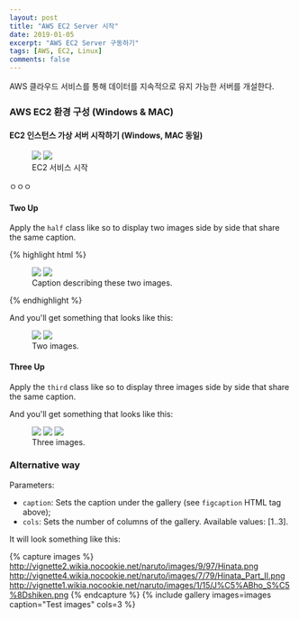 ```yaml
---
layout: post
title: "AWS EC2 Server 시작"
date: 2019-01-05
excerpt: "AWS EC2 Server 구동하기"
tags: [AWS, EC2, Linux]
comments: false
---
```


AWS 클라우드 서비스를 통해 데이터를 지속적으로 유지 가능한 서버를 개설한다.  

### AWS EC2 환경 구성 (Windows & MAC)

#### EC2 인스턴스 가상 서버 시작하기 (Windows, MAC 동일)

<figure class="half">
	<a href="{{site.url}}/assets/img/aws/aws_main.JPG"><img src="{{site.url}}/assets/img/aws/aws_main.JPG"></a>
	<a href="{{site.url}}/assets/img/aws/ec2_start.JPG"><img src="{{site.url}}/assets/img/aws/ec2_start.JPG"></a>
	<figcaption>EC2 서비스 시작</figcaption>
</figure>

ㅇㅇㅇ

#### Two Up

Apply the `half` class like so to display two images side by side that share the same caption.

{% highlight html %}
<figure class="half">
    <a href="/images/image-filename-1-large.jpg"><img src="/images/image-filename-1.jpg"></a>
    <a href="/images/image-filename-2-large.jpg"><img src="/images/image-filename-2.jpg"></a>
    <figcaption>Caption describing these two images.</figcaption>
</figure>
{% endhighlight %}

And you'll get something that looks like this:

<figure class="half">
	<a href="http://placehold.it/1200x600.JPG"><img src="http://placehold.it/600x300.jpg"></a>
	<a href="http://placehold.it/1200x600.jpeg"><img src="http://placehold.it/600x300.jpg"></a>
	<figcaption>Two images.</figcaption>
</figure>

#### Three Up

Apply the `third` class like so to display three images side by side that share the same caption.

And you'll get something that looks like this:

<figure class="third">
	<img src="http://placehold.it/600x300.jpg">
	<img src="http://placehold.it/600x300.jpg">
	<img src="http://placehold.it/600x300.jpg">
	<figcaption>Three images.</figcaption>
</figure>

### Alternative way

Parameters:

- `caption`: Sets the caption under the gallery (see `figcaption` HTML tag above);
- `cols`: Sets the number of columns of the gallery.
Available values: [1..3].

It will look something like this:

{% capture images %}
	http://vignette2.wikia.nocookie.net/naruto/images/9/97/Hinata.png
	http://vignette4.wikia.nocookie.net/naruto/images/7/79/Hinata_Part_II.png
	http://vignette1.wikia.nocookie.net/naruto/images/1/15/J%C5%ABho_S%C5%8Dshiken.png
{% endcapture %}
{% include gallery images=images caption="Test images" cols=3 %}
